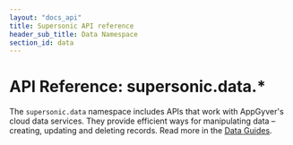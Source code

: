 ```yaml
---
layout: "docs_api"
title: Supersonic API reference
header_sub_title: Data Namespace
section_id: data
---
```


# API Reference: supersonic.data.*

The `supersonic.data` namespace includes APIs that work with AppGyver's cloud data services. They provide efficient ways for manipulating data – creating, updating and deleting records. Read more in the [Data Guides](/supersonic/guides/data/).
